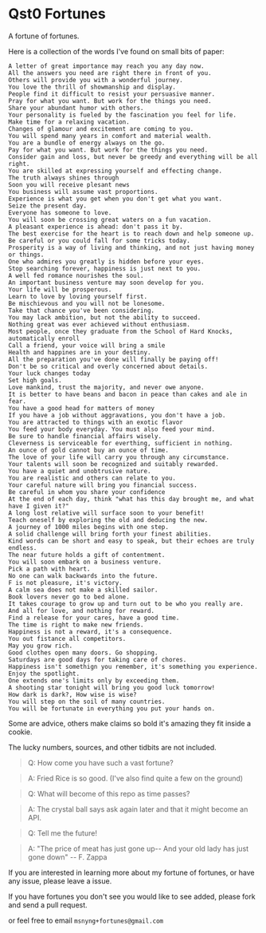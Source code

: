 # Qst0 Fortunes
A fortune of fortunes.

Here is a collection of the words I've found on small bits of paper:

```
A letter of great importance may reach you any day now.
All the answers you need are right there in front of you.
Others will provide you with a wonderful journey.
You love the thrill of showmanship and display.
People find it difficult to resist your persuasive manner.
Pray for what you want. But work for the things you need.
Share your abundant humor with others.
Your personality is fueled by the fascination you feel for life.
Make time for a relaxing vacation.
Changes of glamour and excitement are coming to you.
You will spend many years in comfort and material wealth.
You are a bundle of energy always on the go.
Pay for what you want. But work for the things you need.
Consider gain and loss, but never be greedy and everything will be all right.
You are skilled at expressing yourself and effecting change.
The truth always shines through
Soon you will receive plesant news
You business will assume vast proportions.
Experience is what you get when you don't get what you want.
Seize the present day.
Everyone has someone to love.
You will soon be crossing great waters on a fun vacation.
A pleasant experience is ahead: don't pass it by.
The best exercise for the heart is to reach down and help someone up.
Be careful or you could fall for some tricks today.
Prosperity is a way of living and thinking, and not just having money or things.
One who admires you greatly is hidden before your eyes.
Stop searching forever, happiness is just next to you.
A well fed romance nourishes the soul.
An important business venture may soon develop for you.
Your life will be prosperous.
Learn to love by loving yourself first.
Be mischievous and you will not be lonesome.
Take that chance you've been considering.
You may lack ambition, but not the ability to succeed.
Nothing great was ever achieved without enthusiasm.
Most people, once they graduate from the School of Hard Knocks, automatically enroll
Call a friend, your voice will bring a smile
Health and happines are in your destiny.
All the preparation you've done will finally be paying off!
Don't be so critical and overly concerned about details.
Your luck changes today
Set high goals.
Love mankind, trust the majority, and never owe anyone.
It is better to have beans and bacon in peace than cakes and ale in fear.
You have a good head for matters of money
If you have a job without aggravations, you don't have a job.
You are attracted to things with an exotic flavor
You feed your body everyday. You must also feed your mind.
Be sure to handle financial affairs wisely.
Cleverness is serviceable for everthing, sufficient in nothing.
An ounce of gold cannot buy an ounce of time.
The love of your life will carry you through any circumstance.
Your talents will soon be recognized and suitably rewarded.
You have a quiet and unobtrusive nature.
You are realistic and others can relate to you.
Your careful nature will bring you financial success.
Be careful in whom you share your confidence
At the end of each day, think "what has this day brought me, and what have I given it?"
A long lost relative will surface soon to your benefit!
Teach oneself by exploring the old and deducing the new.
A journey of 1000 miles begins with one step.
A solid challenge will bring forth your finest abilities.
Kind words can be short and easy to speak, but their echoes are truly endless.
The near future holds a gift of contentment.
You will soon embark on a business venture.
Pick a path with heart.
No one can walk backwards into the future.
F is not pleasure, it's victory.
A calm sea does not make a skilled sailor.
Book lovers never go to bed alone.
It takes courage to grow up and turn out to be who you really are.
And all for love, and nothing for reward.
Find a release for your cares, have a good time.
The time is right to make new friends.
Happiness is not a reward, it's a consequence.
You out fistance all competitors.
May you grow rich.
Good clothes open many doors. Go shopping.
Saturdays are good days for taking care of chores.
Happiness isn't somethign you remember, it's something you experience.
Enjoy the spotlight.
One extends one's limits only by exceeding them.
A shooting star tonight will bring you good luck tomorrow!
How dark is dark?, How wise is wise?
You will step on the soil of many countries.
You will be fortunate in everything you put your hands on.
```

Some are advice, others make claims so bold it's amazing they fit inside a cookie.

The lucky numbers, sources, and other tidbits are not included.

> Q: How come you have such a vast fortune?

> A: Fried Rice is so good. (I've also find quite a few on the ground)

> Q: What will become of this repo as time passes?

> A: The crystal ball says ask again later and that it might become an API.

> Q: Tell me the future!

> A: "The price of meat has just gone up-- And your old lady has just gone down" -- F. Zappa

If you are interested in learning more about my fortune of fortunes, or have any issue, please leave a issue.

If you have fortunes you don't see you would like to see added, please fork and send a pull request.

or feel free to email `msnyng+fortunes@gmail.com`
